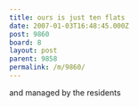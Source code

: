 ```yaml
---
title: ours is just ten flats
date: 2007-01-03T16:48:45.000Z
post: 9860
board: 8
layout: post
parent: 9858
permalink: /m/9860/
---
```

and managed by the residents
